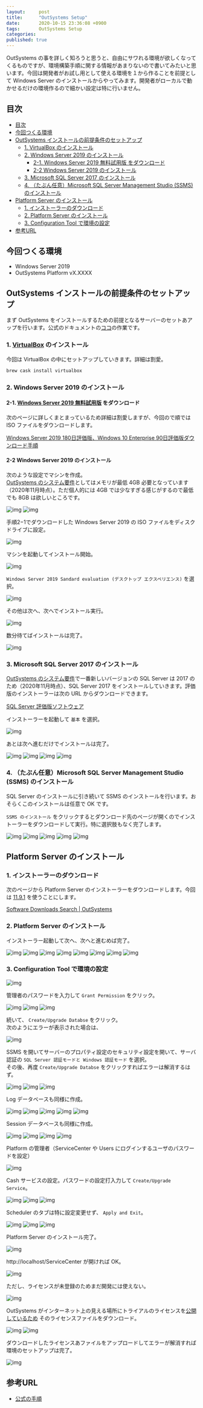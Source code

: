 ```yaml
---
layout:     post
title:      "OutSystems Setup"
date:       2020-10-15 23:36:08 +0900
tags:       OutSystems Setup
categories: 
published: true
---
```


OutSystems の事を詳しく知ろうと思うと、自由にサワれる環境が欲しくなってくるものですが、環境構築手順に関する情報があまりないので書いてみたいと思います。今回は開発者がお試し用として使える環境を１から作ることを前提として Windows Server のインストールからやってみます。開発者がローカルで動かせるだけの環境作るので細かい設定は特に行いません。

## 目次

<!-- @import "[TOC]" {cmd="toc" depthFrom=1 depthTo=6 orderedList=false} -->

<!-- code_chunk_output -->

- [目次](#目次)
- [今回つくる環境](#今回つくる環境)
- [OutSystems インストールの前提条件のセットアップ](#outsystems-インストールの前提条件のセットアップ)
  - [1. VirtualBox のインストール](#1-virtualbox-のインストール)
  - [2. Windows Server 2019 のインストール](#2-windows-server-2019-のインストール)
    - [2-1. Windows Server 2019 無料試用版 をダウンロード](#2-1-windows-server-2019-無料試用版-をダウンロード)
    - [2-2 Windows Server 2019 のインストール](#2-2-windows-server-2019-のインストール)
  - [3. Microsoft SQL Server 2017 のインストール](#3-microsoft-sql-server-2017-のインストール)
  - [4. （たぶん任意）Microsoft SQL Server Management Studio (SSMS) のインストール](#4-たぶん任意microsoft-sql-server-management-studio-ssms-のインストール)
- [Platform Server のインストール](#platform-server-のインストール)
  - [1. インストーラーのダウンロード](#1-インストーラーのダウンロード)
  - [2. Platform Server のインストール](#2-platform-server-のインストール)
  - [3. Configuration Tool で環境の設定](#3-configuration-tool-で環境の設定)
- [参考URL](#参考url)

<!-- /code_chunk_output -->

## 今回つくる環境

- Windows Server 2019
- OutSystems Platform vX.XXXX

## OutSystems インストールの前提条件のセットアップ

まず OutSystems をインストールするための前提となるサーバーのセットあアップを行います。公式のドキュメントの[ココ](https://success.outsystems.com/ja-jp/Documentation/11/Setting_Up_OutSystems#_7)の作業です。

### 1. [VirtualBox](https://www.virtualbox.org/) のインストール

今回は VirtualBox の中にセットアップしていきます。詳細は割愛。

```sh
brew cask install virtualbox
```

### 2. Windows Server 2019 のインストール

#### 2-1. [Windows Server 2019 無料試用版](https://www.microsoft.com/ja-jp/windows-server/trial) をダウンロード

次のページに詳しくまとまっているため詳細は割愛しますが、今回ので順では ISO ファイルをダウンロードします。

[Windows Server 2019 180日評価版、Windows 10 Enterprise 90日評価版ダウンロード手順](https://qiita.com/bitterrich/items/d22d1a0fe02d08b1faed)

#### 2-2 Windows Server 2019 のインストール

次のような設定でマシンを作成。  
[OutSystems のシステム要件](https://success.outsystems.com/Documentation/11/Setting_Up_OutSystems/OutSystems_system_requirements)としてはメモリが最低 4GB 必要となっています（2020年11月時点）。ただ個人的には 4GB では少なすぎる感じがするので最低でも 8GB は欲しいところです。

![img](../assets/2020-10-15-001-1024.webp)
![img](../assets/2020-10-15-002-1024.webp)

手順2−1でダウンロードした Windows Server 2019 の ISO ファイルをディスクドライブに設定。

![img](../assets/2020-10-15-003-1024.webp)

マシンを起動してインストール開始。

![img](../assets/2020-10-15-005-1024.webp)

`Windows Server 2019 Sandard evaluation (デスクトップ エクスペリエンス)` を選択。

![img](../assets/2020-10-15-006-1024.webp)

その他は次へ、次へでインストール実行。

![img](../assets/2020-10-15-007-1024.webp)

数分待てばインストールは完了。

![img](../assets/2020-10-15-008-1024.webp)

### 3. Microsoft SQL Server 2017 のインストール

[OutSystems のシステム要件](https://success.outsystems.com/Documentation/11/Setting_Up_OutSystems/OutSystems_system_requirements)で一番新しいバージョンの SQL Server は 2017 のため（2020年11月時点）、SQL Server 2017 をインストールしていきます。評価版のインストーラーは次の URL からダウンロードできます。

[SQL Server 評価版ソフトウェア](https://www.microsoft.com/ja-jp/evalcenter/evaluate-sql-server-2019)

インストーラーを起動して `基本` を選択。

![img](../assets/2020-10-15-009-1024.webp)

あとは次へ進むだけでインストールは完了。

![img](../assets/2020-10-15-010-1024.webp)
![img](../assets/2020-10-15-011-1024.webp)
![img](../assets/2020-10-15-012-1024.webp)
![img](../assets/2020-10-15-013-1024.webp)

### 4. （たぶん任意）Microsoft SQL Server Management Studio (SSMS) のインストール

SQL Server のインストールに引き続いて SSMS のインストールを行います。おそらくこのインストールは任意で OK です。

`SSMS のインストール` をクリックするとダウンロード先のページが開くのでインストーラーをダウンロードして実行。特に選択肢もなく完了します。

![img](../assets/2020-10-15-014-1024.webp)
![img](../assets/2020-10-15-015-1024.webp)
![img](../assets/2020-10-15-016-1024.webp)
![img](../assets/2020-10-15-017-1024.webp)
![img](../assets/2020-10-15-018-1024.webp)

## Platform Server のインストール

### 1. インストーラーのダウンロード

次のページから Platform Server のインストーラーをダウンロードします。今回は [11.9.1](https://www.outsystems.com/downloads/ScreenDetails.aspx?MajorVersion=11&ReleaseId=19511&ComponentName=Platform+Server) を使うことにします。

[Software Downloads Search | OutSystems](https://www.outsystems.com/Downloads/search/Platform-Server/11/)

### 2. Platform Server のインストール

インストーラー起動して次へ、次へと進むめば完了。

![img](../assets/2020-10-15-019-1024.webp)
![img](../assets/2020-10-15-020-1024.webp)
![img](../assets/2020-10-15-021-1024.webp)
![img](../assets/2020-10-15-022-1024.webp)
![img](../assets/2020-10-15-023-1024.webp)
![img](../assets/2020-10-15-024-1024.webp)
![img](../assets/2020-10-15-025-1024.webp)
![img](../assets/2020-10-15-026-1024.webp)

### 3. Configuration Tool で環境の設定

![img](../assets/2020-10-15-027-1024.webp)

管理者のパスワードを入力して `Grant Permission` をクリック。

![img](../assets/2020-10-15-028-1024.webp)
![img](../assets/2020-10-15-029-1024.webp)
![img](../assets/2020-10-15-030-1024.webp)

続いて、 `Create/Upgrade Databse` をクリック。  
次のようにエラーが表示された場合は、

![img](../assets/2020-10-15-031-1024.webp)

SSMS を開いてサーバーのプロパティ設定のセキュリティ設定を開いて、サーバ認証の `SQL Server 認証モードと Windows 認証モード` を選択。  
その後、再度 `Create/Upgrade Databse` をクリックすればエラーは解消するはず。

![img](../assets/2020-10-15-032-1024.webp)
![img](../assets/2020-10-15-033-1024.webp)
![img](../assets/2020-10-15-034-1024.webp)

Log データベースも同様に作成。

![img](../assets/2020-10-15-035-1024.webp)
![img](../assets/2020-10-15-036-1024.webp)
![img](../assets/2020-10-15-037-1024.webp)
![img](../assets/2020-10-15-038-1024.webp)
![img](../assets/2020-10-15-039-1024.webp)

Session データベースも同様に作成。

![img](../assets/2020-10-15-040-1024.webp)
![img](../assets/2020-10-15-041-1024.webp)
![img](../assets/2020-10-15-042-1024.webp)
![img](../assets/2020-10-15-043-1024.webp)

Platform の管理者（ServiceCenter や Users にログインするユーザのパスワードを設定）

![img](../assets/2020-10-15-044-1024.webp)

Cash サービスの設定。パスワードの設定打入力して `Create/Upgrade Service`。

![img](../assets/2020-10-15-045-1024.webp)
![img](../assets/2020-10-15-046-1024.webp)
![img](../assets/2020-10-15-047-1024.webp)

Scheduler のタブは特に設定変更せず、 `Apply and Exit`。

![img](../assets/2020-10-15-048-1024.webp)
![img](../assets/2020-10-15-049-1024.webp)
![img](../assets/2020-10-15-050-1024.webp)

Platform Server のインストール完了。

![img](../assets/2020-10-15-051-1024.webp)

http://localhost/ServiceCenter が開ければ OK。

![img](../assets/2020-10-15-052-1024.webp)

ただし、ライセンスが未登録のためまだ開発には使えない。

![img](../assets/2020-10-15-053-1024.webp)

OutSystems がインターネット上の見える場所にトライアルのライセンスを[公開しているため](https://myfilerepo.blob.core.windows.net/sources/license.lic) そのライセンスファイルをダウンロード。

![img](../assets/2020-10-15-054-1024.webp)
![img](../assets/2020-10-15-055-1024.webp)

ダウンロードしたライセンスあファイルをアップロードしてエラーが解消すれば環境のセットアップは完了。

![img](../assets/2020-10-15-056-1024.webp)

## 参考URL

- [公式の手順](https://success.outsystems.com/ja-jp/Documentation/11/Setting_Up_OutSystems#install-the-platform-server)